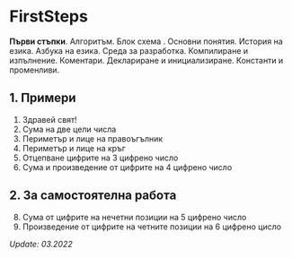 # FirstSteps
**Първи стъпки**. Алгоритъм. Блок схема . Основни понятия. История на езика. Азбука на езика. Среда за разработка. Компилиране и изпълнение. Коментари. Деклариране и инициализиране. Константи и променливи.

## 1. Примери
01. Здравей свят!
02. Сума на две цели числа
03. Периметър и лице на правоъгълник
04. Периметър и лице на кръг
05. Отцепване цифрите на 3 цифрено число
06. Сума и произведение от цифрите на 4 цифрено число

## 2. За самостоятелна работа
08. Сума от цифрите на нечетни позиции на 5 цифрено число
09. Произведение от цифрите на четните позиции на 6 цифрено цисло

_Update: 03.2022_